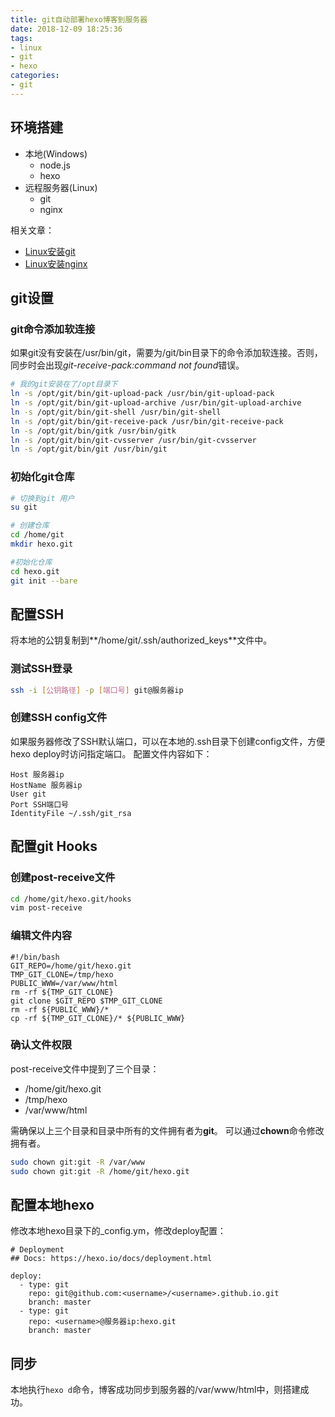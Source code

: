 ```yaml
---
title: git自动部署hexo博客到服务器
date: 2018-12-09 18:25:36
tags:
- linux
- git
- hexo
categories:
- git
---
```


## 环境搭建

- 本地(Windows)
    - node.js
    - hexo
- 远程服务器(Linux)
    - git
    - nginx

相关文章：
- [Linux安装git](http://blog.5460cc.com/2018/12/09/install-git-on-centos/)
- [Linux安装nginx](http://blog.5460cc.com/2018/12/09/install-nginx-on-centos/)


## git设置
### git命令添加软连接
如果git没有安装在/usr/bin/git，需要为/git/bin目录下的命令添加软连接。否则，同步时会出现*git-receive-pack:command not found*错误。

``` bash
# 我的git安装在了/opt目录下
ln -s /opt/git/bin/git-upload-pack /usr/bin/git-upload-pack
ln -s /opt/git/bin/git-upload-archive /usr/bin/git-upload-archive
ln -s /opt/git/bin/git-shell /usr/bin/git-shell
ln -s /opt/git/bin/git-receive-pack /usr/bin/git-receive-pack
ln -s /opt/git/bin/gitk /usr/bin/gitk
ln -s /opt/git/bin/git-cvsserver /usr/bin/git-cvsserver
ln -s /opt/git/bin/git /usr/bin/git
```

### 初始化git仓库
``` bash
# 切换到git 用户
su git

# 创建仓库
cd /home/git
mkdir hexo.git

#初始化仓库
cd hexo.git
git init --bare
```

## 配置SSH
将本地的公钥复制到**/home/git/.ssh/authorized_keys**文件中。

### 测试SSH登录
``` bash
ssh -i [公钥路径] -p [端口号] git@服务器ip
```
### 创建SSH config文件
如果服务器修改了SSH默认端口，可以在本地的.ssh目录下创建config文件，方便hexo deploy时访问指定端口。
配置文件内容如下：
```
Host 服务器ip
HostName 服务器ip
User git
Port SSH端口号
IdentityFile ~/.ssh/git_rsa
```

## 配置git Hooks
### 创建post-receive文件
``` bash
cd /home/git/hexo.git/hooks
vim post-receive
```

### 编辑文件内容
```
#!/bin/bash
GIT_REPO=/home/git/hexo.git
TMP_GIT_CLONE=/tmp/hexo
PUBLIC_WWW=/var/www/html
rm -rf ${TMP_GIT_CLONE}
git clone $GIT_REPO $TMP_GIT_CLONE
rm -rf ${PUBLIC_WWW}/*
cp -rf ${TMP_GIT_CLONE}/* ${PUBLIC_WWW}
```

### 确认文件权限
post-receive文件中提到了三个目录：
- /home/git/hexo.git
- /tmp/hexo
- /var/www/html

需确保以上三个目录和目录中所有的文件拥有者为**git**。
可以通过**chown**命令修改拥有者。
``` bash
sudo chown git:git -R /var/www
sudo chown git:git -R /home/git/hexo.git
```

## 配置本地hexo
修改本地hexo目录下的_config.ym，修改deploy配置：
```
# Deployment
## Docs: https://hexo.io/docs/deployment.html

deploy:
  - type: git
    repo: git@github.com:<username>/<username>.github.io.git
    branch: master
  - type: git
    repo: <username>@服务器ip:hexo.git
    branch: master
```

## 同步
本地执行```hexo d```命令，博客成功同步到服务器的/var/www/html中，则搭建成功。







